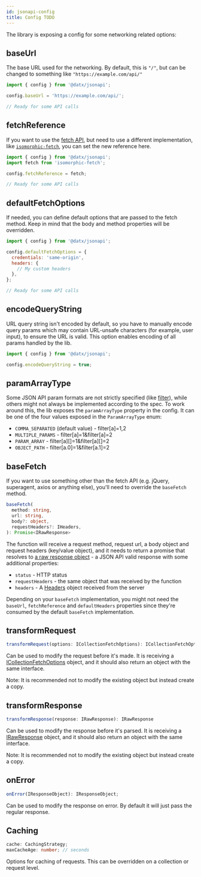 ```yaml
---
id: jsonapi-config
title: Config TODO
---
```


The library is exposing a config for some networking related options:

## baseUrl

The base URL used for the networking. By default, this is `"/"`, but can be changed to something like `"https://example.com/api/"`

```javascript
import { config } from '@datx/jsonapi';

config.baseUrl = 'https://example.com/api/';

// Ready for some API calls
```

## fetchReference

If you want to use the [fetch API](https://developer.mozilla.org/en-US/docs/Web/API/WindowOrWorkerGlobalScope/fetch), but need to use a different implementation, like [`isomorphic-fetch`](https://www.npmjs.com/package/isomorphic-fetch), you can set the new reference here.

```javascript
import { config } from '@datx/jsonapi';
import fetch from 'isomorphic-fetch';

config.fetchReference = fetch;

// Ready for some API calls
```

## defaultFetchOptions

If needed, you can define default options that are passed to the fetch method. Keep in mind that the body and method properties will be overridden.

```javascript
import { config } from '@datx/jsonapi';

config.defaultFetchOptions = {
  credentials: 'same-origin',
  headers: {
    // My custom headers
  },
};

// Ready for some API calls
```

## encodeQueryString

URL query string isn't encoded by default, so you have to manually encode query params which may contain URL-unsafe characters (for example, user input), to ensure the URL is valid. This option enables encoding of all params handled by the lib.

```javascript
import { config } from '@datx/jsonapi';

config.encodeQueryString = true;
```

## paramArrayType

Some JSON API param formats are not strictly specified (like [filter](http://jsonapi.org/recommendations/#filtering)), while others might not always be implemented according to the spec. To work around this, the lib exposes the `paramArrayType` property in the config. It can be one of the four values exposed in the `ParamArrayType` enum:

- `COMMA_SEPARATED` (default value) - filter[a]=1,2
- `MULTIPLE_PARAMS` - filter[a]=1&filter[a]=2
- `PARAM_ARRAY` - filter[a][]=1&filter[a][]=2
- `OBJECT_PATH` - filter[a.0]=1&filter[a.1]=2

## baseFetch

If you want to use something other than the fetch API (e.g. jQuery, superagent, axios or anything else), you'll need to override the `baseFetch` method.

```typescript
baseFetch(
  method: string,
  url: string,
  body?: object,
  requestHeaders?: IHeaders,
): Promise<IRawResponse>
```

The function will receive a request method, request url, a body object and request headers (key/value object), and it needs to return a promise that resolves to [a raw response object](Interfaces#irawresponse) - a JSON API valid response with some additional properties:

- `status` - HTTP status
- `requestHeaders` - the same object that was received by the function
- `headers` - A [Headers](https://developer.mozilla.org/en-US/docs/Web/API/Headers) object received from the server

Depending on your `baseFetch` implementation, you might not need the `baseUrl`, `fetchReference` and `defaultHeaders` properties since they're consumed by the default `baseFetch` implementation.

## transformRequest

```typescript
transformRequest(options: ICollectionFetchOptions): ICollectionFetchOptions
```

Can be used to modify the request before it's made. It is receiving a [ICollectionFetchOptions](typescript-interfaces#icollectionfetchopts) object, and it should also return an object with the same interface.

Note: It is recommended not to modify the existing object but instead create a copy.

## transformResponse

```typescript
transformResponse(response: IRawResponse): IRawResponse
```

Can be used to modify the response before it's parsed. It is receiving a [IRawResponse](typescript-nterfaces#irawresponse) object, and it should also return an object with the same interface.

Note: It is recommended not to modify the existing object but instead create a copy.

## onError

```typescript
onError(IResponseObject): IResponseObject;
```

Can be used to modify the response on error. By default it will just pass the regular response.

## Caching

```typescript
cache: CachingStrategy;
maxCacheAge: number; // seconds
```

Options for caching of requests. This can be overridden on a collection or request level.
